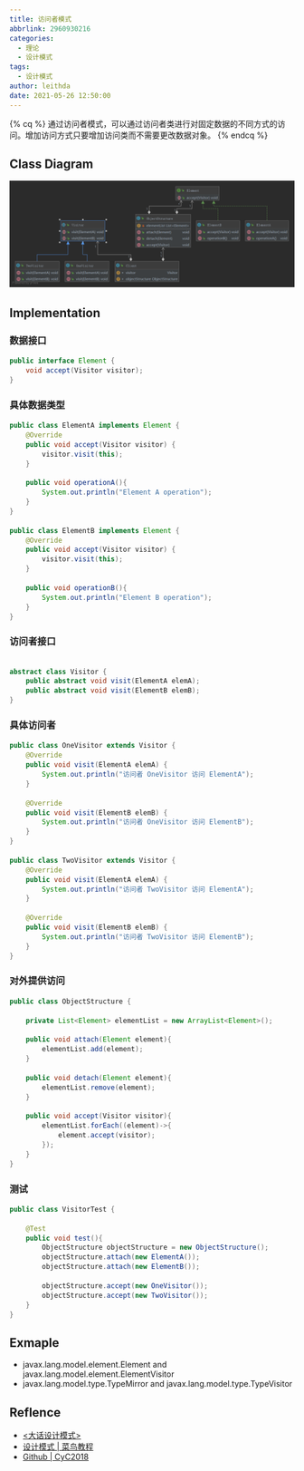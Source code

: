 ```yaml
---
title: 访问者模式
abbrlink: 2960930216
categories:
  - 理论
  - 设计模式
tags:
  - 设计模式
author: leithda
date: 2021-05-26 12:50:00
---
```


{% cq %}
通过访问者模式，可以通过访问者类进行对固定数据的不同方式的访问。增加访问方式只要增加访问类而不需要更改数据对象。
{% endcq %}
<!-- More -->

## Class Diagram


![](设计模式-访问者模式/visitor.png)

## Implementation
### 数据接口
```java
public interface Element {
    void accept(Visitor visitor);
}
```

### 具体数据类型
```java
public class ElementA implements Element {
    @Override
    public void accept(Visitor visitor) {
        visitor.visit(this);
    }

    public void operationA(){
        System.out.println("Element A operation");
    }
}

public class ElementB implements Element {
    @Override
    public void accept(Visitor visitor) {
        visitor.visit(this);
    }

    public void operationB(){
        System.out.println("Element B operation");
    }
}
```

### 访问者接口
```java

abstract class Visitor {
    public abstract void visit(ElementA elemA);
    public abstract void visit(ElementB elemB);
}
```



### 具体访问者
```java
public class OneVisitor extends Visitor {
    @Override
    public void visit(ElementA elemA) {
        System.out.println("访问者 OneVisitor 访问 ElementA");
    }

    @Override
    public void visit(ElementB elemB) {
        System.out.println("访问者 OneVisitor 访问 ElementB");
    }
}

public class TwoVisitor extends Visitor {
    @Override
    public void visit(ElementA elemA) {
        System.out.println("访问者 TwoVisitor 访问 ElementA");
    }

    @Override
    public void visit(ElementB elemB) {
        System.out.println("访问者 TwoVisitor 访问 ElementB");
    }
}
```

### 对外提供访问
```java
public class ObjectStructure {

    private List<Element> elementList = new ArrayList<Element>();

    public void attach(Element element){
        elementList.add(element);
    }

    public void detach(Element element){
        elementList.remove(element);
    }

    public void accept(Visitor visitor){
        elementList.forEach((element)->{
            element.accept(visitor);
        });
    }
}
```



### 测试

```java
public class VisitorTest {

    @Test
    public void test(){
        ObjectStructure objectStructure = new ObjectStructure();
        objectStructure.attach(new ElementA());
        objectStructure.attach(new ElementB());

        objectStructure.accept(new OneVisitor());
        objectStructure.accept(new TwoVisitor());
    }
}
```



## Exmaple

- javax.lang.model.element.Element and javax.lang.model.element.ElementVisitor
- javax.lang.model.type.TypeMirror and javax.lang.model.type.TypeVisitor

## Reflence
- [<大话设计模式>](https://book.douban.com/subject/2334288/)
- [设计模式 | 菜鸟教程](https://www.runoob.com/design-pattern/design-pattern-tutorial.html)
- [Github | CyC2018](https://github.com/CyC2018/CS-Notes/blob/master/notes/%E8%AE%BE%E8%AE%A1%E6%A8%A1%E5%BC%8F%20-%20%E7%9B%AE%E5%BD%95.md)


